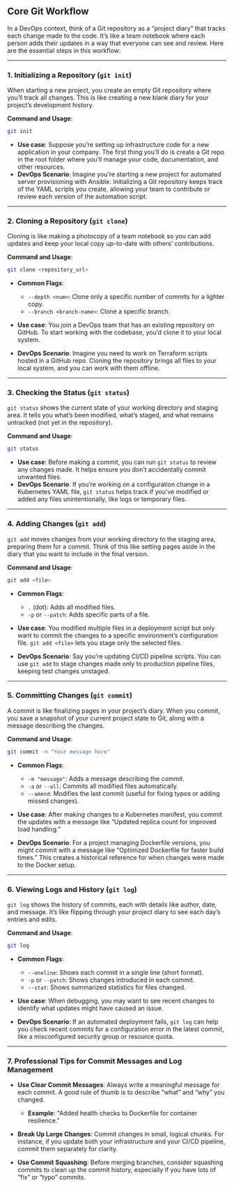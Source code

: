 ## **Core Git Workflow**

In a DevOps context, think of a Git repository as a “project diary” that tracks each change made to the code. It’s like a team notebook where each person adds their updates in a way that everyone can see and review. Here are the essential steps in this workflow:

---

### **1. Initializing a Repository** (`git init`)

When starting a new project, you create an empty Git repository where you’ll track all changes. This is like creating a new blank diary for your project’s development history.

**Command and Usage**:
```bash
git init
```

- **Use case**: Suppose you’re setting up infrastructure code for a new application in your company. The first thing you’ll do is create a Git repo in the root folder where you’ll manage your code, documentation, and other resources.
- **DevOps Scenario**: Imagine you’re starting a new project for automated server provisioning with Ansible. Initializing a Git repository keeps track of the YAML scripts you create, allowing your team to contribute or review each version of the automation script.

---

### **2. Cloning a Repository** (`git clone`)

Cloning is like making a photocopy of a team notebook so you can add updates and keep your local copy up-to-date with others’ contributions.

**Command and Usage**:
```bash
git clone <repository_url>
```
- **Common Flags**:
  - `--depth <num>`: Clone only a specific number of commits for a lighter copy.
  - `--branch <branch-name>`: Clone a specific branch.

- **Use case**: You join a DevOps team that has an existing repository on GitHub. To start working with the codebase, you’d clone it to your local system.
- **DevOps Scenario**: Imagine you need to work on Terraform scripts hosted in a GitHub repo. Cloning the repository brings all files to your local system, and you can work with them offline.

---

### **3. Checking the Status** (`git status`)

`git status` shows the current state of your working directory and staging area. It tells you what’s been modified, what’s staged, and what remains untracked (not yet in the repository).

**Command and Usage**:
```bash
git status
```

- **Use case**: Before making a commit, you can run `git status` to review any changes made. It helps ensure you don’t accidentally commit unwanted files.
- **DevOps Scenario**: If you’re working on a configuration change in a Kubernetes YAML file, `git status` helps track if you’ve modified or added any files unintentionally, like logs or temporary files.

---

### **4. Adding Changes** (`git add`)

`git add` moves changes from your working directory to the staging area, preparing them for a commit. Think of this like setting pages aside in the diary that you want to include in the final version.

**Command and Usage**:
```bash
git add <file>
```

- **Common Flags**:
  - `.` (dot): Adds all modified files.
  - `-p` or `--patch`: Adds specific parts of a file.

- **Use case**: You modified multiple files in a deployment script but only want to commit the changes to a specific environment’s configuration file. `git add <file>` lets you stage only the selected files.
- **DevOps Scenario**: Say you’re updating CI/CD pipeline scripts. You can use `git add` to stage changes made only to production pipeline files, keeping test changes unstaged.

---

### **5. Committing Changes** (`git commit`)

A commit is like finalizing pages in your project’s diary. When you commit, you save a snapshot of your current project state to Git, along with a message describing the changes.

**Command and Usage**:
```bash
git commit -m "Your message here"
```

- **Common Flags**:
  - `-m "message"`: Adds a message describing the commit.
  - `-a` or `--all`: Commits all modified files automatically.
  - `--amend`: Modifies the last commit (useful for fixing typos or adding missed changes).

- **Use case**: After making changes to a Kubernetes manifest, you commit the updates with a message like “Updated replica count for improved load handling.”
- **DevOps Scenario**: For a project managing Dockerfile versions, you might commit with a message like “Optimized Dockerfile for faster build times.” This creates a historical reference for when changes were made to the Docker setup.

---

### **6. Viewing Logs and History** (`git log`)

`git log` shows the history of commits, each with details like author, date, and message. It’s like flipping through your project diary to see each day’s entries and edits.

**Command and Usage**:
```bash
git log
```

- **Common Flags**:
  - `--oneline`: Shows each commit in a single line (short format).
  - `-p` or `--patch`: Shows changes introduced in each commit.
  - `--stat`: Shows summarized statistics for files changed.

- **Use case**: When debugging, you may want to see recent changes to identify what updates might have caused an issue.
- **DevOps Scenario**: If an automated deployment fails, `git log` can help you check recent commits for a configuration error in the latest commit, like a misconfigured security group or resource quota.

---

### **7. Professional Tips for Commit Messages and Log Management**

- **Use Clear Commit Messages**: Always write a meaningful message for each commit. A good rule of thumb is to describe “what” and “why” you changed. 
  - **Example**: "Added health checks to Dockerfile for container resilience."
  
- **Break Up Large Changes**: Commit changes in small, logical chunks. For instance, if you update both your infrastructure and your CI/CD pipeline, commit them separately for clarity.

- **Use Commit Squashing**: Before merging branches, consider squashing commits to clean up the commit history, especially if you have lots of “fix” or “typo” commits.
